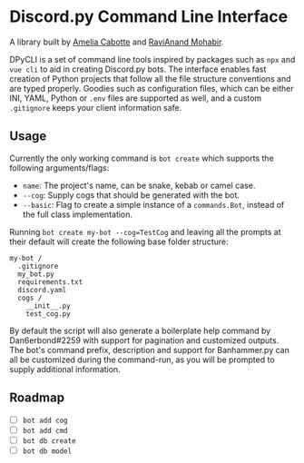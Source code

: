 # Discord.py Command Line Interface

A library built by [Amelia Cabotte](https://github.com/Amelia-exe) and [RaviAnand Mohabir](https://github.com/Dan6erbond).

DPyCLI is a set of command line tools inspired by packages such as `npx` and `vue cli` to aid in creating Discord.py bots. The interface enables fast creation of Python projects that follow all the file structure conventions and are typed properly. Goodies such as configuration files, which can be either INI, YAML, Python or `.env` files are supported as well, and a custom `.gitignore` keeps your client information safe.

## Usage

Currently the only working command is `bot create` which supports the following arguments/flags:

 - `name`: The project's name, can be snake, kebab or camel case.
 - `--cog`: Supply cogs that should be generated with the bot.
 - `--basic`: Flag to create a simple instance of a `commands.Bot`, instead of the full class implementation.

Running `bot create my-bot --cog=TestCog` and leaving all the prompts at their default will create the following base folder structure:

```
my-bot /
  .gitignore
  my_bot.py
  requirements.txt
  discord.yaml
  cogs /
    __init__.py
    test_cog.py
```

By default the script will also generate a boilerplate help command by Dan6erbond#2259 with support for pagination and customized outputs. The bot's command prefix, description and support for Banhammer.py can all be customized during the command-run, as you will be prompted to supply additional information.

## Roadmap

 - [ ] `bot add cog`
 - [ ] `bot add cmd`
 - [ ] `bot db create`
 - [ ] `bot db model`
